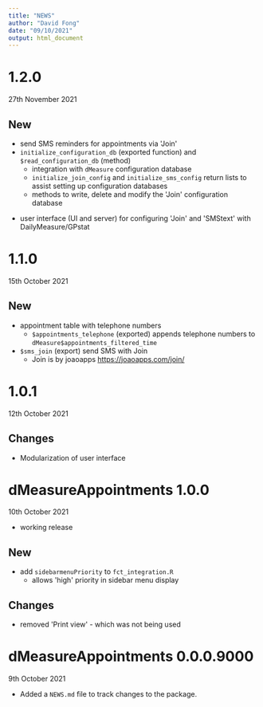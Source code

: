 ```yaml
---
title: "NEWS"
author: "David Fong"
date: "09/10/2021"
output: html_document
---
```


# 1.2.0
27th November 2021

## New

* send SMS reminders for appointments via 'Join'
* `initialize_configuration_db` (exported function) and `$read_configuration_db` (method)
  + integration with `dMeasure` configuration database
  + `initialize_join_config` and `initialize_sms_config` return lists to assist setting up configuration databases
  + methods to write, delete and modify the 'Join' configuration database
+ user interface (UI and server) for configuring 'Join' and 'SMStext' with DailyMeasure/GPstat

# 1.1.0
15th October 2021

## New

* appointment table with telephone numbers
  + `$appointments_telephone` (exported) appends telephone numbers to `dMeasure$appointments_filtered_time`
* `$sms_join` (export) send SMS with Join
  + Join is by joaoapps https://joaoapps.com/join/

# 1.0.1
12th October 2021

## Changes

* Modularization of user interface

# dMeasureAppointments 1.0.0
10th October 2021

* working release

## New

* add `sidebarmenuPriority` to `fct_integration.R`
  - allows 'high' priority in sidebar menu display
  
## Changes

* removed 'Print view' - which was not being used

# dMeasureAppointments 0.0.0.9000
9th October 2021

* Added a `NEWS.md` file to track changes to the package.
